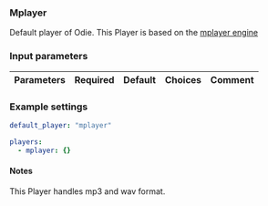 ### Mplayer

Default player of Odie.
This Player is based on the [mplayer engine](http://www.mplayerhq.hu/design7/news.html)

### Input parameters

| Parameters | Required | Default | Choices    | Comment |
|------------|----------|---------|------------|---------|


### Example settings
```yml
default_player: "mplayer"

players:
  - mplayer: {}
```

#### Notes

This Player handles mp3 and wav format.

